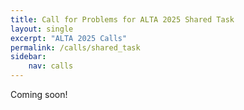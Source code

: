 ```yaml
---
title: Call for Problems for ALTA 2025 Shared Task
layout: single
excerpt: "ALTA 2025 Calls"
permalink: /calls/shared_task
sidebar:
    nav: calls
---
```


Coming soon!
